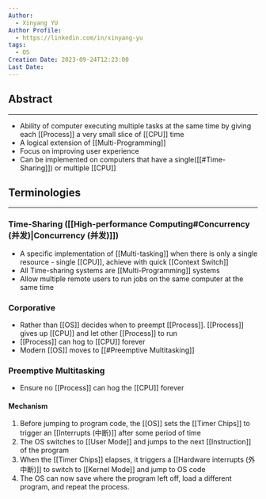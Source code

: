 ```yaml
---
Author:
  - Xinyang YU
Author Profile:
  - https://linkedin.com/in/xinyang-yu
tags:
  - OS
Creation Date: 2023-09-24T12:23:00
Last Date:
---
```

## Abstract
---
- Ability of computer executing multiple tasks at the same time by giving each [[Process]] a very small slice of [[CPU]] time
- A logical extension of [[Multi-Programming]]
- Focus on improving user experience 
- Can be implemented on computers that have a single([[#Time-Sharing]]) or multiple [[CPU]]


## Terminologies
---
### Time-Sharing ([[High-performance Computing#Concurrency (并发)|Concurrency (并发)]])
- A specific implementation of [[Multi-tasking]] when there is only a single resource - single [[CPU]], achieve with quick [[Context Switch]]
- All Time-sharing systems are [[Multi-Programming]] systems
- Allow multiple remote users to run jobs on the same computer at the same time 

### Corporative
- Rather than [[OS]] decides when to preempt [[Process]]. [[Process]] gives up [[CPU]] and let other [[Process]] to run
- [[Process]] can hog to [[CPU]] forever
- Modern [[OS]] moves to [[#Preemptive Multitasking]]

### Preemptive Multitasking
- Ensure no [[Process]] can hog the [[CPU]] forever
#### Mechanism
1. Before jumping to program code, the [[OS]] sets the [[Timer Chips]] to trigger an [[Interrupts (中断)]] after some period of time
2. The OS switches to [[User Mode]] and jumps to the next [[Instruction]] of the program
3. When the [[Timer Chips]] elapses, it triggers a [[Hardware interrupts (外中断)]] to switch to [[Kernel Mode]] and jump to OS code
4. The OS can now save where the program left off, load a different program, and repeat the process.
>
